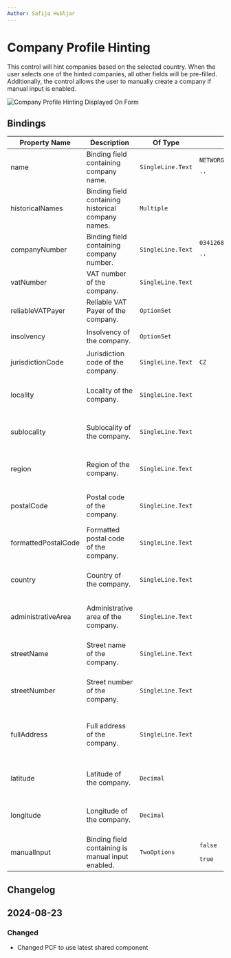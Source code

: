 ```yaml
---
Author: Safija Hubljar
---
```


# Company Profile Hinting

This control will hint companies based on the selected country. When the user selects one of the hinted companies, all other fields will be pre-filled. Additionally, the control allows the user to manually create a company if manual input is enabled.

![Company Profile Hinting Displayed On Form](/.attachments/applications/Controls/companyprofilehintingcontrolshared.png)

## Bindings

<table>
  <thead>
    <tr>
      <th>Property Name</th>
      <th>Description</th>
      <th>Of Type</th>
      <th>Input</th>
      <th>Output</th>
      <th>Usage</th>
      <th>Required</th>
    </tr>
  </thead>
  <tbody>
    <tr>
      <td>name</td>
      <td>Binding field containing company name.</td>
      <td>
      <p><code>SingleLine.Text</code></p>
      <td><p style="width: 180px"><code>NETWORG CZ s.r.o.</code></p>
      <p><code>''</code></p>      </td>
      <td><p style="width: 180px"><code>NETWORG CZ s.r.o.</code></p></td>
      <td><code>bound</code></td>
      <td><code>false</code></td>
    </tr>
    <tr>
      <td>historicalNames</td>
      <td>Binding field containing historical company names.</td>
      <td><code>Multiple</code></td>
      <td>
      </td>
      <td><p><code>NETWORG CZ s.r.o., TheNetw.org s.r.o.</code></p></td>
      <td><code>bound</code></td>
      <td><code>false</code></td>
    </tr>
    <tr>
      <td>companyNumber</td>
      <td>Binding field containing company number.</td>
      <td><code>SingleLine.Text</code></td>
      <td> <p> <code>03412687</code></p>
     <p> <code>''</code>  </p>  </td>
      <td><code>03412687</code></td>
      <td><code>bound</code></td>
      <td><code>false</code></td>
    </tr>
    <tr>
    <td>vatNumber</td>
    <td>VAT number of the company.</td>
    <td><code>SingleLine.Text</code></td>
    <td>
    </td>
    <td><p><code>CZ03412687</code></p></td>
    <td><code>bound</code></td>
    <td><code>false</code></td>
  </tr>
   <tr>
    <td>reliableVATPayer</td>
    <td>Reliable VAT Payer of the company.</td>
    <td><code>OptionSet</code></td>
    <td>
    </td>
    <td><p><code>742070000</code></p></td>
    <td><code>bound</code></td>
    <td><code>false</code></td>
  </tr>
    <tr>
      <td>insolvency</td>
      <td>Insolvency of the company.</td>
      <td><code>OptionSet</code></td>
      <td>
      </td>
      <td>
      <p><code>742070001</code></p>
      </td>
      <td><code>bound</code></td>
      <td><code>false</code></td>
    </tr>
    <tr>
      <td>jurisdictionCode</td>
      <td>Jurisdiction code of the company.</td>
      <td><code>SingleLine.Text</code></td>
      <td>
      <p><code>CZ</code></p>
      </td>
      <td>
      <p><code>CZ</code></p>
      </td>
      <td><code>bound</code></td>
      <td><code>false</code></td>
    </tr>
    <tr>
      <td>locality</td>
      <td>Locality of the company.</td>
      <td><code>SingleLine.Text</code></td>
      <td>
      </td>
      <td>
      <p><code>Hlavní město Praha</code></p>
      <p><code>''</code></p>
      </td>
      <td><code>bound</code></td>
      <td><code>false</code></td>
    </tr>
    <tr>
      <td>sublocality</td>
      <td>Sublocality of the company.</td>
      <td><code>SingleLine.Text</code></td>
      <td>
      </td>
      <td><p><code>Praha 9</code></p>
      <p><code>''</code></p></td>
      <td><code>bound</code></td>
      <td><code>false</code></td>
    </tr>
    <tr>
      <td>region</td>
      <td>Region of the company.</td>
      <td><code>SingleLine.Text</code></td>
      <td></td>
      <td><p><code>Hlavní město Praha</code></p>
      <p><code>''</code></p></td>
      <td><code>bound</code></td>
      <td><code>false</code></td>
    </tr>
    <tr>
      <td>postalCode</td>
      <td>Postal code of the company.</td>
      <td><code>SingleLine.Text</code></td>
      <td>
       </td>
      <td><p><code>19000</code></p>
      <p><code>''</code></p></td>
      <td><code>bound</code></td>
      <td><code>false</code></td>
    </tr>
    <tr>
      <td>formattedPostalCode</td>
      <td>Formatted postal code of the company.</td>
      <td><code>SingleLine.Text</code></td>
      <td></td>
      <td><p><code>190 00</code></p>
      <p><code>''</code></p></td>
      <td><code>bound</code></td>
      <td><code>false</code></td>
    </tr>
    <tr>
      <td>country</td>
      <td>Country of the company.</td>
      <td><code>SingleLine.Text</code></td>
      <td></td>
      <td><p><code>Česká republika</code></p>
      <p><code>''</code></p></td>
      <td><code>bound</code></td>
      <td><code>false</code></td>
    </tr>
    <tr>
      <td>administrativeArea</td>
      <td>Administrative area of the company.</td>
      <td><p><code>SingleLine.Text</code></p>
      </td>
      <td>
       </td>
      <td><p><code>Hlavní město Praha</code></p>
      <p><code>''</code></p></td>
      <td><code>bound</code></td>
      <td><code>false</code></td>
    </tr>
  <tr>
      <td>streetName</td>
      <td>Street name of the company.</td>
      <td><p><code>SingleLine.Text</code></p>
      </td>
      <td>
       </td>
      <td><p><code>Sokolovská</code></p>
      <p><code>''</code></p></td>
      <td><code>bound</code></td>
      <td><code>false</code></td>
   </tr>
  <tr>
      <td>streetNumber</td>
      <td>Street number of the company.</td>
      <td><p><code>SingleLine.Text</code></p>
      </td>
      <td>
       </td>
      <td><p><code>352/215</code></p>
      <p><code>''</code></p></td>
      <td><code>bound</code></td>
      <td><code>false</code></td>
   </tr>
     <tr>
      <td>fullAddress</td>
      <td>Full address of the company.</td>
      <td><p><code>SingleLine.Text</code></p>
      </td>
      <td>
       </td>
      <td><p><code>Sokolovská 352/215, Vysočany, 19000 Praha 9</code></p>
      <p><code>''</code></p></td>
      <td><code>bound</code></td>
      <td><code>false</code></td>
   </tr>
   <tr>
      <td>latitude</td>
      <td>Latitude of the company.</td>
      <td><p><code>Decimal</code></p>
      </td>
      <td>
       </td>
      <td>
      <p><code>50.11017051192877</code></p>
      <p><code>undefiend</code></p>
      </td>
      <td><code>bound</code></td>
      <td><code>false</code></td>
   </tr>
    <tr>
      <td>longitude</td>
      <td>Longitude of the company.</td>
      <td><p><code>Decimal</code></p>
      </td>
      <td>
       </td>
      <td><p><code>14.49801248105505</code></p>
      <p><code>undefiend</code></p>
      </td>
      <td><code>bound</code></td>
      <td><code>false</code></td>
   </tr>
     <tr>
      <td>manualInput</td>
      <td>Binding field containing is manual input enabled.</td>
      <td><p><code>TwoOptions</code></p>
      </td>
      <td>
      <p><code>false</code></p>
      <p><code>true</code></p>
       </td>
      <td><p><code>false</code></p>
      <p><code>true</code></p></td>
      <td><code>bound</code></td>
      <td><code>false</code></td>
   </tr>
  </tbody>
</table>

## Changelog

 <h2>2024-08-23</h2>
 <h3> Changed</h3>
<ul>
  <li>Changed PCF to use latest shared component</li>
</ul>